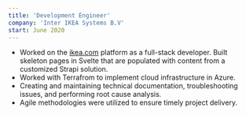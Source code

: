 ```yaml
---
title: 'Development Engineer'
company: 'Inter IKEA Systems B.V'
start: June 2020
---
```


- Worked on the [ikea.com](https://ikea.com) platform as a full-stack developer. Built skeleton pages in Svelte that are populated with content from a customized Strapi solution.
- Worked with Terrafrom to implement cloud infrastructure in Azure. 
- Creating and maintaining technical documentation, troubleshooting issues, and performing root cause analysis. 
- Agile methodologies were utilized to ensure timely project delivery.

<!-- Full-stack developer working on the [ikea.com](https://ikea.com) platform. Building skeleton pages in Svelte that are populated with content from a customized Strapi solution. Worked with Terrafrom to implement cloud infrastructure in Azure. Responsibilities included creating and maintaining technical documentation, troubleshooting issues, and performing root cause analysis.  Agile methodologies were utilized to ensure timely project delivery.  -->